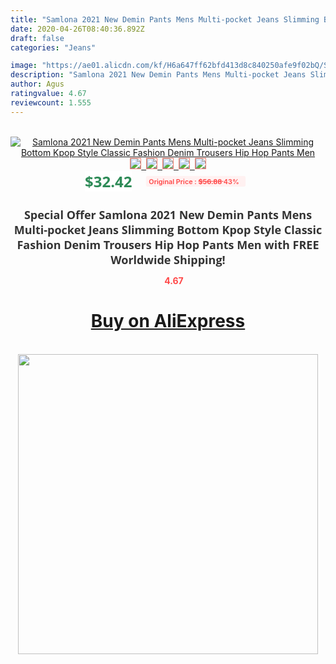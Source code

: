 ```yaml
---
title: "Samlona 2021 New Demin Pants Mens Multi-pocket Jeans Slimming Bottom Kpop Style Classic Fashion Denim Trousers Hip Hop Pants Men"
date: 2020-04-26T08:40:36.892Z
draft: false
categories: "Jeans"

image: "https://ae01.alicdn.com/kf/H6a647ff62bfd413d8c840250afe9f02bQ/Samlona-2021-New-Demin-Pants-Mens-Multi-pocket-Jeans-Slimming-Bottom-Kpop-Style-Classic-Fashion-Denim.jpg"
description: "Samlona 2021 New Demin Pants Mens Multi-pocket Jeans Slimming Bottom Kpop Style Classic Fashion Denim Trousers Hip Hop Pants Men"
author: Agus
ratingvalue: 4.67
reviewcount: 1.555
---
```

<br>
<div style="text-align: center;">
<a href="https://s.click.aliexpress.com/e/_APWZK5" target="_blank" rel="nofollow noopener noreferrer"><img alt="Samlona 2021 New Demin Pants Mens Multi-pocket Jeans Slimming Bottom Kpop Style Classic Fashion Denim Trousers Hip Hop Pants Men" class="magnifier-image" src="https://ae01.alicdn.com/kf/H6a647ff62bfd413d8c840250afe9f02bQ/Samlona-2021-New-Demin-Pants-Mens-Multi-pocket-Jeans-Slimming-Bottom-Kpop-Style-Classic-Fashion-Denim.jpg_640x640.jpg">
<br>
<img style="border:1px solid salmon" src="https://ae01.alicdn.com/kf/H6a647ff62bfd413d8c840250afe9f02bQ/Samlona-2021-New-Demin-Pants-Mens-Multi-pocket-Jeans-Slimming-Bottom-Kpop-Style-Classic-Fashion-Denim.jpg_120x120.jpg">&nbsp;&nbsp;<img style="border:1px solid salmon" src="https://ae01.alicdn.com/kf/H1654866d7ade4d8fa64eeea85bfc04cau/Samlona-2021-New-Demin-Pants-Mens-Multi-pocket-Jeans-Slimming-Bottom-Kpop-Style-Classic-Fashion-Denim.jpg_120x120.jpg">&nbsp;&nbsp;<img style="border:1px solid salmon" src="https://ae01.alicdn.com/kf/H56a388c16acd4d2aaa738d4f4c47cc6fA/Samlona-2021-New-Demin-Pants-Mens-Multi-pocket-Jeans-Slimming-Bottom-Kpop-Style-Classic-Fashion-Denim.jpg_120x120.jpg">&nbsp;&nbsp;<img style="border:1px solid salmon" src="https://ae01.alicdn.com/kf/H7cb51cc6b63841878addb71f611bb9b12/Samlona-2021-New-Demin-Pants-Mens-Multi-pocket-Jeans-Slimming-Bottom-Kpop-Style-Classic-Fashion-Denim.jpg_120x120.jpg">&nbsp;&nbsp;<img style="border:1px solid salmon" src="https://ae01.alicdn.com/kf/Hcca9f5f3549e43ef95439ac2c8f377aa4/Samlona-2021-New-Demin-Pants-Mens-Multi-pocket-Jeans-Slimming-Bottom-Kpop-Style-Classic-Fashion-Denim.jpg_120x120.jpg"></a></div><br0>
<div style="text-align: center;"><span style="background-color: white; border: 0px; box-sizing: border-box; color: seagreen; display: inline-block; font-family: &quot;open sans&quot; , &quot;arial&quot; , &quot;helvetica&quot; , sans-serif , &quot;heiti&quot;; font-size: 24px; font-stretch: inherit; font-weight: 700; line-height: inherit; margin: 0px 10px 0px 0px; padding: 0px; vertical-align: middle;">$32.42 </span>
<span style="background: rgb(255 , 241 , 241); border-radius: 3px; border: 0px; box-sizing: border-box; color: #ff4747; display: inline-block; font-family: inherit; font-size: 12px; font-stretch: inherit; font-style: inherit; font-variant: inherit; font-weight: 600; line-height: inherit; margin: 0px; padding: 2px 5px; transform: scale(0.9); vertical-align: middle;">Original Price : <b style="text-decoration: line-through;">$56.88 </b> 43%&nbsp;&nbsp;</span></div>
<h1 style="color: #333333; display: inline-block; font-family: &quot;open sans&quot; , &quot;arial&quot; , &quot;helvetica&quot; , sans-serif , &quot;heiti&quot;; font-size: 18px; font-stretch: inherit; font-weight: 700; text-align: center;">Special Offer Samlona 2021 New Demin Pants Mens Multi-pocket Jeans Slimming Bottom Kpop Style Classic Fashion Denim Trousers Hip Hop Pants Men with FREE Worldwide Shipping!</h1>
<div style="color: #ff4747; text-align: center;">
<img src="https://4.bp.blogspot.com/-M0ZcTcb-5uY/XleCXlxnR4I/AAAAAAAAAEc/OrjgMkXV1oMQFaCRZj5HQwOCBcu3w1FegCPcBGAYYCw/s1600/star.png" style="height: 15px;">&nbsp;<b>4.67</b></div>
<div class="button_cont" align="center"><a class="buynow_a" href="https://s.click.aliexpress.com/e/_APWZK5" target="_blank" rel="nofollow noopener noreferrer"><H1>Buy on AliExpress</H1></a></div><br>
<div class="separator" style="clear: both; text-align: center;">
<img src="https://lh3.googleusercontent.com/-pTy5HemUv9M/XlePHvY0dAI/AAAAAAAAAE4/0nX5iRUoIWY8eMW9Dpxeirr157OZliDIgCLcBGAsYHQ/s1600/badge.gif" width="480">
</div>
